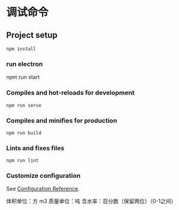 # 调试命令

## Project setup
```
npm install
```
### run electron
npm run start

### Compiles and hot-reloads for development
```
npm run serve
```

### Compiles and minifies for production
```
npm run build
```

### Lints and fixes files
```
npm run lint
```

### Customize configuration
See [Configuration Reference](https://cli.vuejs.org/config/).

体积单位：方 m3
质量单位：吨
含水率：百分数（保留两位）（0-1之间）

